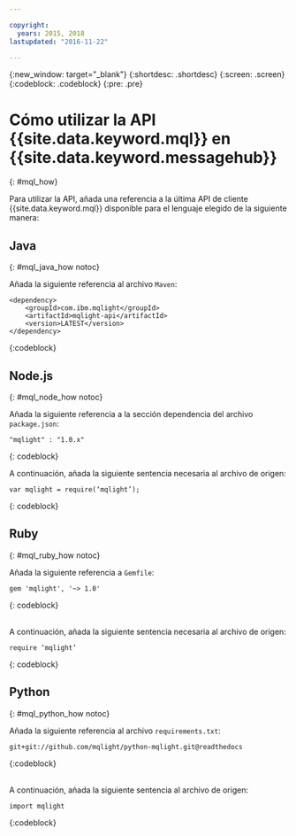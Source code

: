 ```yaml
---

copyright:
  years: 2015, 2018
lastupdated: "2016-11-22"

---
```


{:new_window: target="_blank"}
{:shortdesc: .shortdesc}
{:screen: .screen}
{:codeblock: .codeblock}
{:pre: .pre}

# Cómo utilizar la API {{site.data.keyword.mql}} en {{site.data.keyword.messagehub}}
{: #mql_how}


Para utilizar la API, añada una referencia a la última API de cliente {{site.data.keyword.mql}} disponible para el lenguaje elegido de la siguiente manera:


## Java
{: #mql_java_how notoc}

Añada la siguiente referencia al archivo <code>Maven</code>:

```
<dependency>
    <groupId>com.ibm.mqlight</groupId>
    <artifactId>mqlight-api</artifactId>
    <version>LATEST</version>
</dependency>
```
{:codeblock}



## Node.js
{: #mql_node_how notoc}

Añada la siguiente referencia a la sección dependencia del archivo <code>package.json</code>:

<pre class="pre"><code>"mqlight" : "1.0.x"</code></pre>
{: codeblock}

A continuación, añada la siguiente sentencia necesaria al archivo de origen:

<pre class="pre"><code>var mqlight = require(‘mqlight’);</code></pre>
{: codeblock}


## Ruby
{: #mql_ruby_how notoc}

Añada la siguiente referencia a <code>Gemfile</code>:

```
gem 'mqlight', '~> 1.0'
```
{: codeblock}

<br>
A continuación, añada la siguiente sentencia necesaria al archivo de origen:

```
require ‘mqlight’
```
{: codeblock}



## Python
{: #mql_python_how notoc}

Añada la siguiente referencia al archivo <code>requirements.txt</code>:

```
git+git://github.com/mqlight/python-mqlight.git@readthedocs
```
{:codeblock}

<br>
A continuación, añada la siguiente sentencia al archivo de origen:

```
import mqlight
```
{:codeblock}


